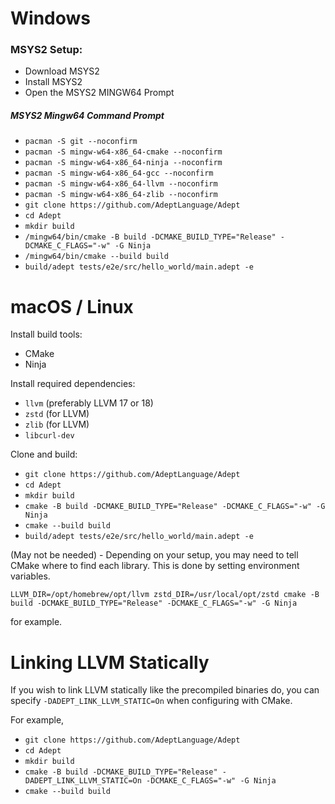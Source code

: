 
# Windows

### MSYS2 Setup:

- Download MSYS2
- Install MSYS2
- Open the MSYS2 MINGW64 Prompt

##### MSYS2 Mingw64 Command Prompt
- `pacman -S git --noconfirm`
- `pacman -S mingw-w64-x86_64-cmake --noconfirm`
- `pacman -S mingw-w64-x86_64-ninja --noconfirm`
- `pacman -S mingw-w64-x86_64-gcc --noconfirm`
- `pacman -S mingw-w64-x86_64-llvm --noconfirm`
- `pacman -S mingw-w64-x86_64-zlib --noconfirm`
- `git clone https://github.com/AdeptLanguage/Adept`
- `cd Adept`
- `mkdir build`
- `/mingw64/bin/cmake -B build -DCMAKE_BUILD_TYPE="Release" -DCMAKE_C_FLAGS="-w" -G Ninja`
- `/mingw64/bin/cmake --build build`
- `build/adept tests/e2e/src/hello_world/main.adept -e`

# macOS / Linux

Install build tools:

- CMake
- Ninja

Install required dependencies:

- `llvm` (preferably LLVM 17 or 18)
- `zstd` (for LLVM)
- `zlib` (for LLVM)
- `libcurl-dev`

Clone and build:

- `git clone https://github.com/AdeptLanguage/Adept`
- `cd Adept`
- `mkdir build`
- `cmake -B build -DCMAKE_BUILD_TYPE="Release" -DCMAKE_C_FLAGS="-w" -G Ninja`
- `cmake --build build`
- `build/adept tests/e2e/src/hello_world/main.adept -e`

(May not be needed) - Depending on your setup, you may need to tell CMake where to find each library. This is done by setting environment variables.

`
LLVM_DIR=/opt/homebrew/opt/llvm zstd_DIR=/usr/local/opt/zstd cmake -B build -DCMAKE_BUILD_TYPE="Release" -DCMAKE_C_FLAGS="-w" -G Ninja
`

for example.

# Linking LLVM Statically

If you wish to link LLVM statically like the precompiled binaries do, you can specify `-DADEPT_LINK_LLVM_STATIC=On` when configuring with CMake.

For example,

- `git clone https://github.com/AdeptLanguage/Adept`
- `cd Adept`
- `mkdir build`
- `cmake -B build -DCMAKE_BUILD_TYPE="Release" -DADEPT_LINK_LLVM_STATIC=On -DCMAKE_C_FLAGS="-w" -G Ninja`
- `cmake --build build`
